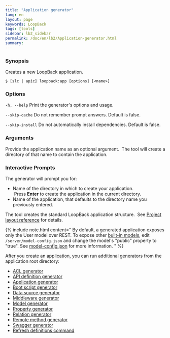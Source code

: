```yaml
---
title: "Application generator"
lang: en
layout: page
keywords: LoopBack
tags: [tools]
sidebar: lb2_sidebar
permalink: /doc/en/lb2/Application-generator.html
summary:
---
```


### Synopsis

Creates a new LoopBack application.

```shell
$ [slc | apic] loopback:app [options] [<name>]
```

### Options

`-h, --help`
Print the generator's options and usage.

`--skip-cache`
Do not remember prompt answers. Default is false.

`--skip-install`
Do not automatically install dependencies. Default is false.

### Arguments

Provide the application name as an optional argument.  The tool will create a directory of that name to contain the application.

### Interactive Prompts

The generator will prompt you for:

* Name of the directory in which to create your application.  Press **Enter** to create the application in the current directory.
* Name of the application, that defaults to the directory name you previously entered.

The tool creates the standard LoopBack application structure.  See [Project layout reference](/doc/{{page.lang}}/lb2/Project-layout-reference.html) for details.

{% include note.html content="
By default, a generated application exposes only the User model over REST.
To expose other [built-in models](/doc/en/lb2/Using-built-in-models.html), edit `/server/model-config.json` and change the model's \"public\" property to \"true\".
See [model-config.json](/doc/en/lb2/model-config.json.html) for more information.
" %}

After you create an application, you can run additional generators from the application root directory:

* [ACL generator](/doc/{{page.lang}}/lb2/ACL-generator.html)
* [API definition generator](/doc/{{page.lang}}/lb2/API-definition-generator.html)
* [Application generator](/doc/{{page.lang}}/lb2/Application-generator.html)
* [Boot script generator](/doc/{{page.lang}}/lb2/Boot-script-generator.html)
* [Data source generator](/doc/{{page.lang}}/lb2/Data-source-generator.html)
* [Middleware generator](/doc/{{page.lang}}/lb2/Middleware-generator.html)
* [Model generator](/doc/{{page.lang}}/lb2/Model-generator.html)
* [Property generator](/doc/{{page.lang}}/lb2/Property-generator.html)
* [Relation generator](/doc/{{page.lang}}/lb2/Relation-generator.html)
* [Remote method generator](/doc/{{page.lang}}/lb2/Remote-method-generator.html)
* [Swagger generator](/doc/{{page.lang}}/lb2/Swagger-generator.html)
* [Refresh definitions command](/doc/{{page.lang}}/lb2/Refresh-definitions-command.html)
